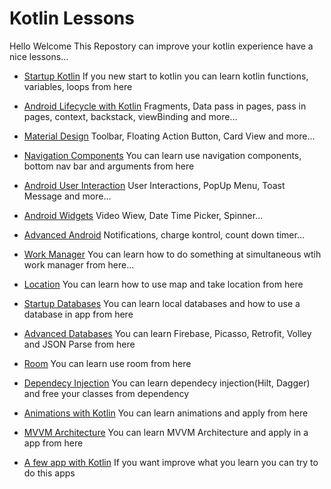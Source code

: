 # Kotlin Lessons
Hello Welcome This Repostory can improve your kotlin experience have a nice lessons...

<ul>
</ul>

- [Startup Kotlin](https://github.com/ErenMlg/KotlinLessons/tree/master/KotlinStart)
If you new start to kotlin you can learn kotlin functions, variables, loops from here

- [Android Lifecycle with Kotlin](https://github.com/ErenMlg/KotlinLessons/tree/master/Android/AndroidLifecycle)
Fragments, Data pass in pages, pass in pages, context, backstack, viewBinding and more...

- [Material Design](https://github.com/ErenMlg/KotlinLessons/tree/master/Android/MaterialDesign)
Toolbar, Floating Action Button, Card View and more...

- [Navigation Components](https://github.com/ErenMlg/KotlinLessons/tree/master/Android/NavigationComponent)
You can learn use navigation components, bottom nav bar and arguments from here

- [Android User Interaction](https://github.com/ErenMlg/KotlinLessons/tree/master/Android/AndroidUser)
User Interactions, PopUp Menu, Toast Message and more...

- [Android Widgets](https://github.com/ErenMlg/KotlinLessons/tree/master/Android/AndroidWidgets)
Video Wiew, Date Time Picker, Spinner...

- [Advanced Android](https://github.com/ErenMlg/KotlinLessons/tree/master/Android/NextAndroid)
Notifications, charge kontrol, count down timer...

- [Work Manager](https://github.com/ErenMlg/KotlinLessons/tree/master/Android/WorkManager)
You can learn how to do something at simultaneous wtih work manager from here...

- [Location](https://github.com/ErenMlg/KotlinLessons/tree/master/Android/Location)
You can learn how to use map and take location from here

- [Startup Databases](https://github.com/ErenMlg/KotlinLessons/tree/master/DataBases/LocalDatabases)
You can learn local databases and how to use a database in app from here

- [Advanced Databases](https://github.com/ErenMlg/KotlinLessons/tree/master/DataBases/ImprovedDatabases)
You can learn Firebase, Picasso, Retrofit, Volley and JSON Parse from here

- [Room](https://github.com/ErenMlg/KotlinLessons/tree/master/DataBases/Room)
You can learn use room from here

- [Dependecy Injection](https://github.com/ErenMlg/KotlinLessons/tree/master/DependecyInjection)
You can learn dependecy injection(Hilt, Dagger) and free your classes from dependency

- [Animations with Kotlin](https://github.com/ErenMlg/KotlinLessons/tree/master/Animations)
You can learn animations and apply from here

- [MVVM Architecture](https://github.com/ErenMlg/KotlinLessons/tree/master/MVVM)
You can learn MVVM Architecture and apply in a app from here

- [A few app with Kotlin](https://github.com/ErenMlg/KotlinLessons/tree/master/Apps)
If you want improve what you learn you can try to do this apps

